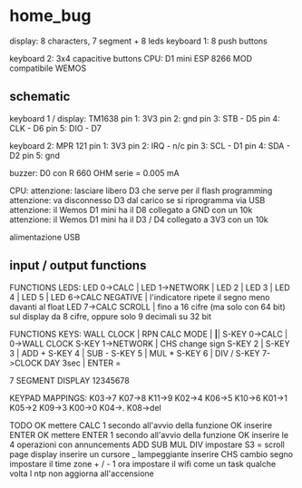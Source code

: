 # home_bug

display: 8 characters, 7 segment + 8 leds
keyboard 1: 8 push buttons

keyboard 2: 3x4 capacitive buttons
CPU: D1 mini ESP 8266 MOD compatibile WEMOS

## schematic

keyboard 1 / display: TM1638
pin 1: 3V3
pin 2: gnd
pin 3: STB - D5
pin 4: CLK - D6
pin 5: DIO - D7

keyboard 2: MPR 121
pin 1: 3V3
pin 2: IRQ - n/c
pin 3: SCL - D1
pin 4: SDA - D2
pin 5: gnd

buzzer: D0 con R 660 OHM serie = 0.005 mA

CPU:
attenzione: lasciare libero D3 che serve per il flash programming
attenzione: va disconnesso D3 dal carico se si riprogramma via USB
attenzione: il Wemos D1 mini ha il D8 collegato a GND con un 10k
attenzione: il Wemos D1 mini ha il D3 / D4 collegato a 3V3 con un 10k

alimentazione USB

## input / output functions

FUNCTIONS LEDS:
LED 0->CALC             |
LED 1->NETWORK          |
LED 2                   |
LED 3                   |
LED 4                   |
LED 5                   |
LED 6->CALC NEGATIVE    | l'indicatore ripete il segno meno davanti al float
LED 7->CALC SCROLL      | fino a 16 cifre (ma solo con 64 bit) sul display da 8 cifre, oppure solo 9 decimali su 32 bit

FUNCTIONS KEYS:
WALL CLOCK              | RPN CALC MODE          |
________________________|________________________|
S-KEY 0->CALC           | 0->WALL CLOCK
S-KEY 1->NETWORK        | CHS change sign
S-KEY 2                 |
S-KEY 3                 | ADD +
S-KEY 4                 | SUB -
S-KEY 5                 | MUL *
S-KEY 6                 | DIV /
S-KEY 7->CLOCK DAY 3sec | ENTER =

7 SEGMENT DISPLAY
12345678

KEYPAD MAPPINGS:
 K03->7          K07->8           K11->9
 K02->4          K06->5           K10->6
 K01->1          K05->2           K09->3
 K00->0          K04->.           K08->del

TODO
OK mettere CALC 1 secondo all'avvio della funzione
OK inserire ENTER
OK mettere ENTER 1 secondo all'avvio della funzione
OK inserire le 4 operazioni con annuncements ADD SUB MUL DIV
impostare S3 = scroll page display
inserire un cursore _ lampeggiante
inserire CHS cambio segno
impostare il time zone  + / - 1 ora
impostare il wifi come un task
qualche volta l ntp non aggiorna all'accensione
